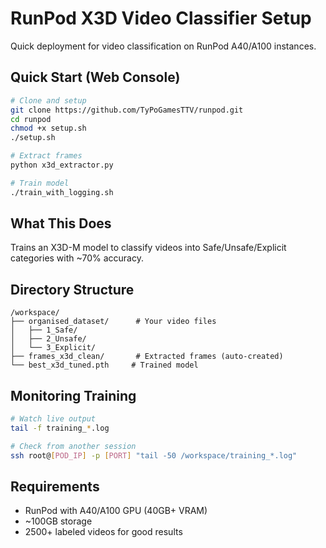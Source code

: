 # RunPod X3D Video Classifier Setup

Quick deployment for video classification on RunPod A40/A100 instances.

## Quick Start (Web Console)

```bash
# Clone and setup
git clone https://github.com/TyPoGamesTTV/runpod.git
cd runpod
chmod +x setup.sh
./setup.sh

# Extract frames
python x3d_extractor.py

# Train model
./train_with_logging.sh
```

## What This Does

Trains an X3D-M model to classify videos into Safe/Unsafe/Explicit categories with ~70% accuracy.

## Directory Structure

```
/workspace/
├── organised_dataset/      # Your video files
│   ├── 1_Safe/
│   ├── 2_Unsafe/
│   └── 3_Explicit/
├── frames_x3d_clean/       # Extracted frames (auto-created)
└── best_x3d_tuned.pth     # Trained model
```

## Monitoring Training

```bash
# Watch live output
tail -f training_*.log

# Check from another session
ssh root@[POD_IP] -p [PORT] "tail -50 /workspace/training_*.log"
```

## Requirements

- RunPod with A40/A100 GPU (40GB+ VRAM)
- ~100GB storage
- 2500+ labeled videos for good results